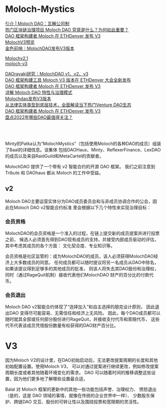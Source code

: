 # Moloch-Mystics
[引介 | Moloch DAO：瓦解公司制](https://zhuanlan.zhihu.com/p/65605851)   
[热门区块链治理项目 Moloch DAO 究竟是什么？为何如此重要？](https://zhuanlan.zhihu.com/p/75036887)     
[DAO 框架构建者 Moloch 在 ETHDenver 发布 V3](https://chainoe.com/8461.html)   
[MolochV3预览](https://www.panewslab.com/zh/articledetails/D64612532.html)     
[金色前哨｜MolochDAO发布V3版本](https://zhuanlan.zhihu.com/p/469235625)   

[Molochv2.1](https://github.com/Moloch-Mystics/Molochv2.1)   
[moloch-v3](https://github.com/Moloch-Mystics/moloch-v3)   


[​DAOrayaki研究｜MolochDAO v1、v2、v3](https://media.daorayaki.org/daorayakiyan-jiu-molochdao-v1-v2-v3/)   
[DAO 框架构建工具 Moloch V3 版本在 ETHDenver 大会全新发布](https://zhuanlan.zhihu.com/p/470316961)      
[DAO 框架构建者 Moloch 在 ETHDenver 发布 V3](https://chainoe.com/8461.html)      
[详解 Moloch DAO 特性与治理模式](https://blog.csdn.net/qq_32193015/article/details/126781979)    
[Molochdao发布V3版本](https://dayblocknews.com/news/101503.html)    
[从法律实体类型到底层技术，全面解读当下热门Venture DAO生态](https://www.yuanyuzhouneican.com/article-91119.html)  
[DAO 框架构建者 Moloch 在 ETHDenver 发布 V3](https://decrypt.co/93196/dao-framework-builder-moloch-launches-v3-at-ethdenver)   
[盘点2022年哪些DAO最值得关注？](https://salon.netease.com/app/live?liveRoomType=STUDENT_BROADCASTING_ROOM&id=95586)  
[]()  
[]()  
[]()  
[]()  



Minty的Patka认为“MolochMystics”（包括使用Moloch的各种DAO的成员）组装了Baal的详细信息。该集体
包括DAOHaus、Minty、ReflexerFinance、LexDAO的成员以及来自RaidGuild和MetaCartel的贡献者。

MolochDAO 提供了一个带有 v2 智能合约的开源 DAO 框架。
我们之前注意到 Tribute 和 DAOhaus 都从 Moloch 的工作中受益。 

## v2
Moloch DAO主要运营实体分为DAO成员委员会和与非成员协调合作的公会，因此在Moloch DAO v2智能合约标准
里会根据以下几个特性来实现治理目标：

### 会员资格

MolochDAO的会员资格是一个准入的过程，在链上提交新的成员提案并进行投票之前，
候选人必须首先得到DAO现有成员的支持，并接受内部成员驱动的评估，其中考虑其成员的各个方面：
文化契合度、专业知识等。

会员资格是社区监管的：成为MolochDAO的成员，该人必须获得MolochDAO经济上大多数成员的同意。
任何成员都可以随时提议将另一名成员从DAO中除名，如果该提议得到足够多的其他成员的批准，
则该人将失去其DAO股份和治理权，同时（通过RageQuit机制）接收代表他们MolochDAO
 财产的百分比的付款代币。

### 会员退出

Moloch DAO v2智能合约体现了“选择加入”和自主选择的朋克设计原则，
因此退出DAO 变得尽可能容易、无需信任和经济上无风险。
因此，每个DAO成员都可以随时就其全部或任何部分股份进行RageQuit，并接收支付代币和索赔代币，
这些代币代表该成员凭借股份数量有权获得的DAO财产百分比。


# V3
因为Moloch V2的设计里，在DAO初始启动后，无法更改提案周期的长度和其他初始配置设置。使用Moloch V3，
可以对通过提案进行继续更改，例如修改提案周期长度或者其他随着环境变化的需求。
DAO 可以随着时间的推移调整这些设置，因为他们更多地了解哪些设置最合适，

Balal 对 Moloch 框架的更新中的其他一些功能包括声誉、治理权力、
愤怒退出（是的，这是 DAO 领域的事情，就像在传统的企业世界中一样）、
少数股东保护、跨链DAO 交互、股份的可转让性以及围绕投票和宽限期的灵活性。